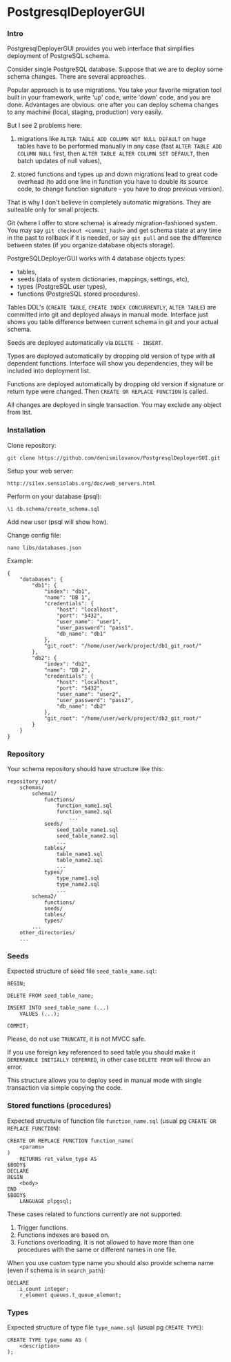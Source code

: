 PostgresqlDeployerGUI
=====================

### Intro

PostgresqlDeployerGUI provides you web interface that simplifies deployment of PostgreSQL schema.

Consider single PostgreSQL database. Suppose that we are to deploy some schema changes.
There are several approaches.

Popular approach is to use migrations. You take your favorite migration tool built in your framework,
write 'up' code, write 'down' code, and you are done.
Advantages are obvious: one after you can deploy schema changes to any machine (local, staging, production) very easily.

But I see 2 problems here:

1) migrations like `ALTER TABLE ADD COLUMN NOT NULL DEFAULT` on huge tables have to be performed manually in any case
(fast `ALTER TABLE ADD COLUMN NULL` first, then `ALTER TABLE ALTER COLUMN SET DEFAULT`, then batch updates of null values),

2) stored functions and types up and down migrations lead to great code overhead (to add one line in function you have to double
its source code, to change function signature - you have to drop previous version).

That is why I don't believe in completely automatic migrations. They are suiteable only for small projects.

Git (where I offer to store schema) is already migration-fashioned system. You may say `git checkout <commit_hash>` and
get schema state at any time in the past to rollback if it is needed, or say `git pull` and see the difference between states
(if you organize database objects storage).

PostgreSQLDeployerGUI works with 4 database objects types:
* tables,
* seeds (data of system dictionaries, mappings, settings, etc),
* types (PostgreSQL user types),
* functions (PostgreSQL stored procedures).

Tables DDL's (`CREATE TABLE`, `CREATE INDEX CONCURRENTLY`, `ALTER TABLE`) are committed into git and deployed always in manual mode.
Interface just shows you table difference between current schema in git and your actual schema.

Seeds are deployed automatically via `DELETE - INSERT`.

Types are deployed automatically by dropping old version of type with all dependent functions.
Interface will show you dependencies, they will be included into deployment list.

Functions are deployed automatically by dropping old version if signature or return type were changed.
Then `CREATE OR REPLACE FUNCTION` is called.

All changes are deployed in single transaction. You may exclude any object from list.

### Installation

Clone repository:

    git clone https://github.com/denismilovanov/PostgresqlDeployerGUI.git

Setup your web server:

    http://silex.sensiolabs.org/doc/web_servers.html

Perform on your database (psql):

    \i db.schema/create_schema.sql
    
Add new user (psql will show how).

Change config file:

    nano libs/databases.json
    
Example:

    {
        "databases": {
            "db1": {
                "index": "db1",
                "name": "DB 1",
                "credentials": {
                    "host": "localhost",
                    "port": "5432",
                    "user_name": "user1",
                    "user_password": "pass1",
                    "db_name": "db1"
                },
                "git_root": "/home/user/work/project/db1_git_root/"
            },
            "db2": {
                "index": "db2",
                "name": "DB 2",
                "credentials": {
                    "host": "localhost",
                    "port": "5432",
                    "user_name": "user2",
                    "user_password": "pass2",
                    "db_name": "db2"
                },
                "git_root": "/home/user/work/project/db2_git_root/"
            }
        }
    }


### Repository

Your schema repository should have structure like this:

    repository_root/
        schemas/
            schema1/
                functions/
                    function_name1.sql
                    function_name2.sql
                        ...
                seeds/
                    seed_table_name1.sql
                    seed_table_name2.sql
                    ...
                tables/
                    table_name1.sql
                    table_name2.sql
                    ...
                types/
                    type_name1.sql
                    type_name2.sql
                    ...
            schema2/
                functions/
                seeds/
                tables/
                types/
            ...
        other_directories/
        ...

### Seeds

Expected structure of seed file `seed_table_name.sql`:

    BEGIN;

    DELETE FROM seed_table_name;

    INSERT INTO seed_table_name (...)
        VALUES (...);

    COMMIT;

Please, do not use `TRUNCATE`, it is not MVCC safe.

If you use foreign key referenced to seed table you should make it `DERERRABLE INITIALLY DEFERRED`, in other case `DELETE FROM` will throw an error.

This structure allows you to deploy seed in manual mode with single transaction via simple copying the code.

### Stored functions (procedures)

Expected structure of function file `function_name.sql` (usual pg `CREATE OR REPLACE FUNCTION`):

    CREATE OR REPLACE FUNCTION function_name(
        <params>
    )
        RETURNS ret_value_type AS
    $BODY$
    DECLARE
    BEGIN
        <body>
    END
    $BODY$
        LANGUAGE plpgsql;


These cases related to functions currently are not supported:

1. Trigger functions.
2. Functions indexes are based on.
3. Functions overloading. It is not allowed to have more than one procedures with the same or different names in one file.

When you use custom type name you should also provide schema name (even if schema is in `search_path`):

    DECLARE
        i_count integer;
        r_element queues.t_queue_element;

### Types

Expected structure of type file `type_name.sql` (usual pg `CREATE TYPE`):

    CREATE TYPE type_name AS (
        <description>
    );

